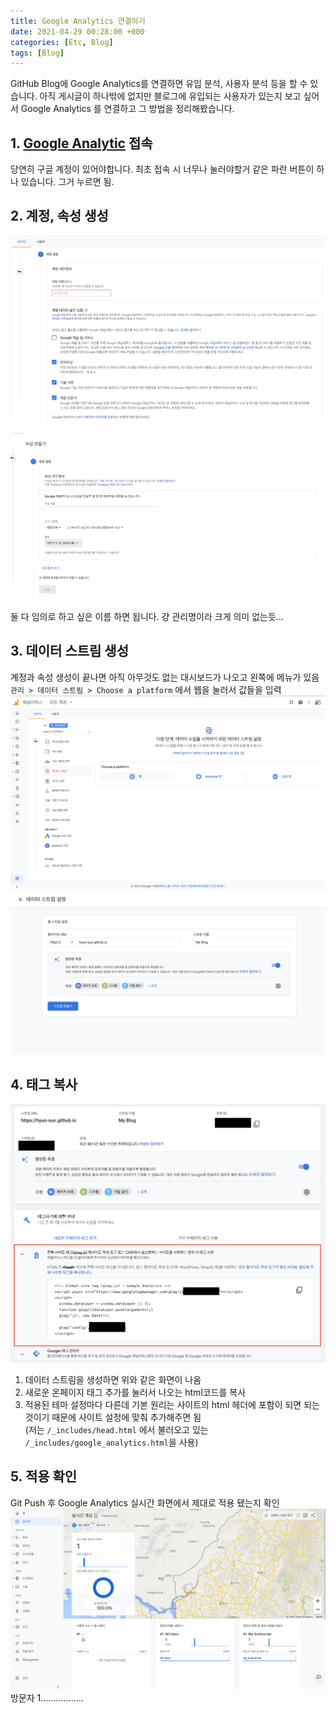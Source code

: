 ```yaml
---
title: Google Analytics 연결하기
date: 2021-04-29 00:28:00 +000
categories: [Etc, Blog]
tags: [Blog]
---
```




GitHub Blog에 Google Analytics를 연결하면 유입 분석, 사용자 분석 등을 할 수 있습니다.
아직 게시글이 하나밖에 없지만 블로그에 유입되는 사용자가 있는지 보고 싶어서 Google Analytics 를 연결하고 그 방법을 정리해봤습니다.

## 1. [Google Analytic](https://analytics.google.com/) 접속
당연히 구글 계정이 있어야합니다.
최초 접속 시 너무나 눌러야할거 같은 파란 버튼이 하나 있습니다. 그거 누르면 됨.

## 2. 계정, 속성 생성
![계정생성](../assets/img/2021-04-29/img1.png)

![속성생성](../assets/img/2021-04-29/img2.png)


둘 다 임의로 하고 싶은 이름 하면 됩니다. 걍 관리명이라 크게 의미 없는듯...

## 3. 데이터 스트림 생성
계정과 속성 생성이 끝나면 아직 아무것도 없는 대시보드가 나오고 왼쪽에 메뉴가 있음
`관리 > 데이터 스트림 > Choose a platform` 에서 웹을 눌러서 값들을 입력
![](../assets/img/2021-04-29/img3.png)<br>
![](../assets/img/2021-04-29/img4.png)


## 4. 태그 복사
![](../assets/img/2021-04-29/img5.png)
1. 데이터 스트림을 생성하면 위와 같은 화면이 나옴
2. 새로운 온페이지 태그 추가를 눌러서 나오는 html코드를 복사
3. 적용된 테마 설정마다 다른데 기본 원리는 사이트의 html 헤더에 포함이 되면 되는 것이기 때문에 사이트 설정에 맞춰 추가해주면 됨  
   (저는 `/_includes/head.html` 에서 불러오고 있는 `/_includes/google_analytics.html`을 사용)
   
## 5. 적용 확인
Git Push 후 Google Analytics 실시간 화면에서 제대로 적용 됐는지 확인
![](../assets/img/2021-04-29/img6.png)
방문자 1.................
